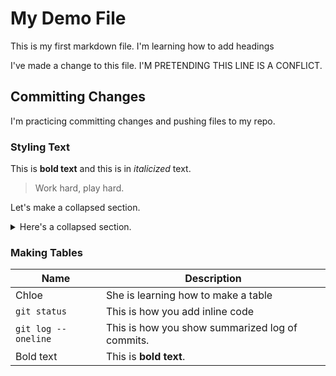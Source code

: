 # My Demo File

This is my first markdown file. I'm learning how to add headings

I've made a change to this file. I'M PRETENDING THIS LINE IS A CONFLICT. 

## Committing Changes

I'm practicing committing changes and pushing files to my repo.

### Styling Text

This is **bold text** and this is in *italicized* text.
> Work hard, play hard.

Let's make a collapsed section.

<details>
<summary>Here's a collapsed section.</summary>

### A collapsed Section

I learned how to make expandable boxes. The reader has to click to
expand the box.

</details>

### Making Tables

| Name | Description |
| --- | --- |
| Chloe | She is learning how to make a table |
| `git status` | This is how you add inline code |
| `git log --oneline` | This is how you show summarized log of commits. |
| Bold text | This is **bold text**. |
